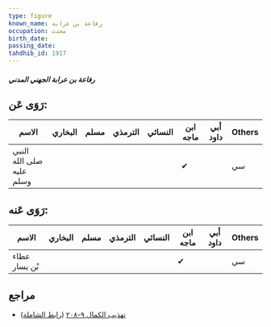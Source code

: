 ```yaml
---
type: figure
known_name: رفاعة بن عرابة
occupation: محدث
birth_date:
passing_date:
tahdhib_id: 1917
---
```

##### رفاعة بن عرابة الجهني المدني

## رَوَى عَن:
| الاسم                    | البخاري | مسلم | الترمذي | النسائي | ابن ماجه | أبي داود | Others |
| ------------------------ | ------- | ---- | ------- | ------- | -------- | -------- | ------ |
| النبي صلى الله عليه وسلم |         |      |         |         | ✔        |          | سي     |
## رَوَى عَنه:
| الاسم         | البخاري | مسلم | الترمذي | النسائي | ابن ماجه | أبي داود | Others |
| ------------- | ------- | ---- | ------- | ------- | -------- | -------- | ------ |
| عطاء بْن يسار |         |      |         |         | ✔        |          | سي     |
## مراجع
- [تهذيب الكمال ٩-٢٠٨](obsidian://open?vault=Tahdhib-al-Kamal&file=Figures/١٩١٧-رفاعة%20بن%20عرابة%20الجهني%20المدني) ([رابط الشاملة](https://shamela.ws/book/3722/4448))